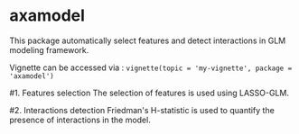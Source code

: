 # axamodel

This package automatically select features and detect interactions in GLM modeling framework.

Vignette can be accessed via :
`vignette(topic = 'my-vignette', package = 'axamodel')`

#1. Features selection
The selection of features is used using LASSO-GLM.

#2. Interactions detection
Friedman's H-statistic is used to quantify the presence of interactions in the model.
